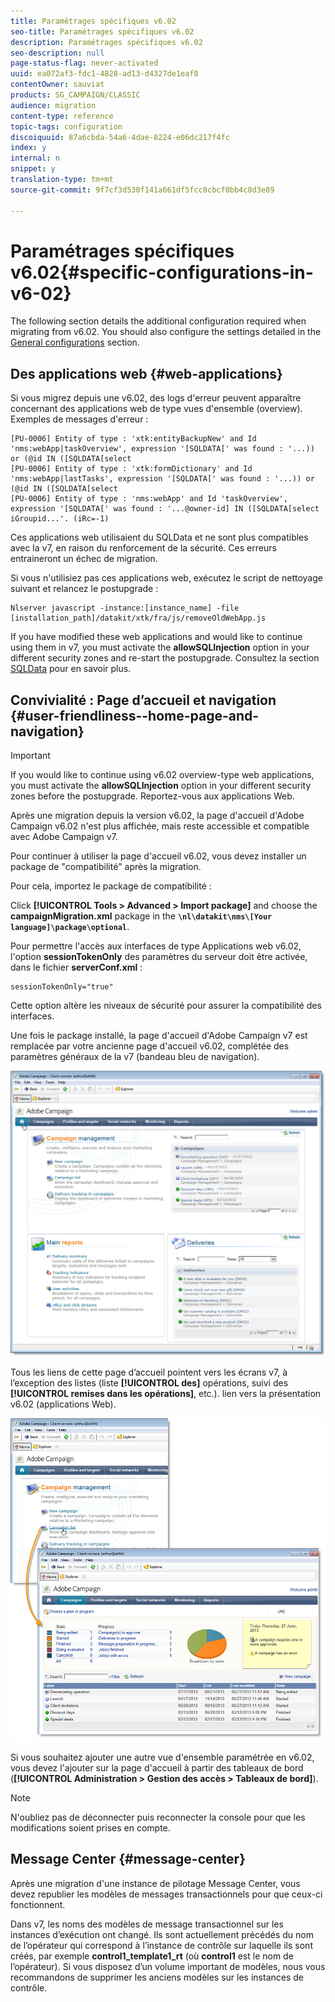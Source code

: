 ```yaml
---
title: Paramétrages spécifiques v6.02
seo-title: Paramétrages spécifiques v6.02
description: Paramétrages spécifiques v6.02
seo-description: null
page-status-flag: never-activated
uuid: ea072af3-fdc1-4828-ad13-d4327de1eaf8
contentOwner: sauviat
products: SG_CAMPAIGN/CLASSIC
audience: migration
content-type: reference
topic-tags: configuration
discoiquuid: 87a6cbda-54a6-4dae-8224-e06dc217f4fc
index: y
internal: n
snippet: y
translation-type: tm+mt
source-git-commit: 9f7cf3d530f141a661df5fcc8cbcf0bb4c8d3e89

---
```



# Paramétrages spécifiques v6.02{#specific-configurations-in-v6-02}

The following section details the additional configuration required when migrating from v6.02. You should also configure the settings detailed in the [General configurations](../../migration/using/general-configurations.md) section.

## Des applications web {#web-applications}

Si vous migrez depuis une v6.02, des logs d&#39;erreur peuvent apparaître concernant des applications web de type vues d&#39;ensemble (overview). Exemples de messages d&#39;erreur :

```
[PU-0006] Entity of type : 'xtk:entityBackupNew' and Id 'nms:webApp|taskOverview', expression '[SQLDATA[' was found : '...)) or (@id IN ([SQLDATA[select 
[PU-0006] Entity of type : 'xtk:formDictionary' and Id 'nms:webApp|lastTasks', expression '[SQLDATA[' was found : '...)) or (@id IN ([SQLDATA[select 
[PU-0006] Entity of type : 'nms:webApp' and Id 'taskOverview', expression '[SQLDATA[' was found : '...@owner-id] IN ([SQLDATA[select iGroupid...'. (iRc=-1)
```

Ces applications web utilisaient du SQLData et ne sont plus compatibles avec la v7, en raison du renforcement de la sécurité. Ces erreurs entraineront un échec de migration.

Si vous n&#39;utilisiez pas ces applications web, exécutez le script de nettoyage suivant et relancez le postupgrade :

```
Nlserver javascript -instance:[instance_name] -file [installation_path]/datakit/xtk/fra/js/removeOldWebApp.js
```

If you have modified these web applications and would like to continue using them in v7, you must activate the **allowSQLInjection** option in your different security zones and re-start the postupgrade. Consultez la section [SQLData](../../migration/using/general-configurations.md#sqldata) pour en savoir plus.

## Convivialité : Page d’accueil et navigation {#user-friendliness--home-page-and-navigation}

>[!IMPORTANT]
>
>If you would like to continue using v6.02 overview-type web applications, you must activate the **allowSQLInjection** option in your different security zones before the postupgrade. Reportez-vous aux applications [](#web-applications)Web.

Après une migration depuis la version v6.02, la page d&#39;accueil d&#39;Adobe Campaign v6.02 n&#39;est plus affichée, mais reste accessible et compatible avec Adobe Campaign v7.

Pour continuer à utiliser la page d&#39;accueil v6.02, vous devez installer un package de &quot;compatibilité&quot; après la migration.

Pour cela, importez le package de compatibilité :

Click **[!UICONTROL Tools > Advanced > Import package]** and choose the **campaignMigration.xml** package in the **`\nl\datakit\nms\[Your language]\package\optional`**.

Pour permettre l&#39;accès aux interfaces de type Applications web v6.02, l&#39;option **sessionTokenOnly** des paramètres du serveur doit être activée, dans le fichier **serverConf.xml** :

```
sessionTokenOnly="true"
```

Cette option altère les niveaux de sécurité pour assurer la compatibilité des interfaces.

Une fois le package installé, la page d&#39;accueil d&#39;Adobe Campaign v7 est remplacée par votre ancienne page d&#39;accueil v6.02, complétée des paramètres généraux de la v7 (bandeau bleu de navigation).

![](assets/dashboards.png)

Tous les liens de cette page d’accueil pointent vers les écrans v7, à l’exception des listes (liste **[!UICONTROL des]** opérations, suivi des **[!UICONTROL remises dans les opérations]**, etc.). lien vers la présentation v6.02 (applications Web).

![](assets/dashboards2.png)

Si vous souhaitez ajouter une autre vue d&#39;ensemble paramétrée en v6.02, vous devez l&#39;ajouter sur la page d&#39;accueil à partir des tableaux de bord (**[!UICONTROL Administration > Gestion des accès > Tableaux de bord]**).

>[!NOTE]
>
>N&#39;oubliez pas de déconnecter puis reconnecter la console pour que les modifications soient prises en compte.

## Message Center {#message-center}

Après une migration d&#39;une instance de pilotage Message Center, vous devez republier les modèles de messages transactionnels pour que ceux-ci fonctionnent.

Dans v7, les noms des modèles de message transactionnel sur les instances d’exécution ont changé. Ils sont actuellement précédés du nom de l’opérateur qui correspond à l’instance de contrôle sur laquelle ils sont créés, par exemple **control1_template1_rt** (où **control1** est le nom de l’opérateur). Si vous disposez d’un volume important de modèles, nous vous recommandons de supprimer les anciens modèles sur les instances de contrôle.

